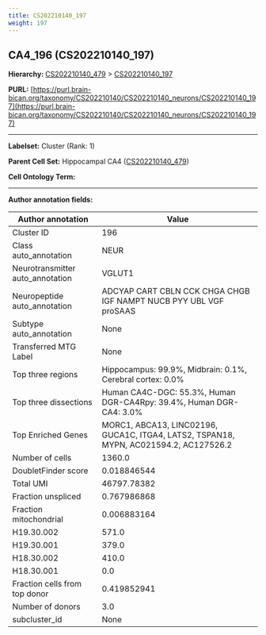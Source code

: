 ```yaml
---
title: CS202210140_197
weight: 197
---
```

## CA4_196 (CS202210140_197)
<b>Hierarchy: </b>
[CS202210140_479](../CS202210140_479) >
[CS202210140_197](../CS202210140_197)

**PURL:** [https://purl.brain-bican.org/taxonomy/CS202210140/CS202210140_neurons/CS202210140_197](https://purl.brain-bican.org/taxonomy/CS202210140/CS202210140_neurons/CS202210140_197)

---


**Labelset:** Cluster (Rank: 1)

**Parent Cell Set:** Hippocampal CA4 ([CS202210140_479](../CS202210140_479))



**Cell Ontology Term:** 

[MARKER GENES.]: #


---

[TRANSFERRED ANNOTATIONS.]: #


[AUTHOR ANNOTATION FIELDS.]: #


**Author annotation fields:**

| Author annotation | Value |
|-------------------|-------|
|Cluster ID|196|
|Class auto_annotation|NEUR|
|Neurotransmitter auto_annotation|VGLUT1|
|Neuropeptide auto_annotation|ADCYAP CART CBLN CCK CHGA CHGB IGF NAMPT NUCB PYY UBL VGF proSAAS|
|Subtype auto_annotation|None|
|Transferred MTG Label|None|
|Top three regions|Hippocampus: 99.9%, Midbrain: 0.1%, Cerebral cortex: 0.0%|
|Top three dissections|Human CA4C-DGC: 55.3%, Human DGR-CA4Rpy: 39.4%, Human DGR-CA4: 3.0%|
|Top Enriched Genes|MORC1, ABCA13, LINC02196, GUCA1C, ITGA4, LATS2, TSPAN18, MYPN, AC021594.2, AC127526.2|
|Number of cells|1360.0|
|DoubletFinder score|0.018846544|
|Total UMI|46797.78382|
|Fraction unspliced|0.767986868|
|Fraction mitochondrial|0.006883164|
|H19.30.002|571.0|
|H19.30.001|379.0|
|H18.30.002|410.0|
|H18.30.001|0.0|
|Fraction cells from top donor|0.419852941|
|Number of donors|3.0|
|subcluster_id|None|
